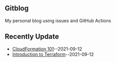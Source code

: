 ## Gitblog
My personal blog using issues and GitHub Actions
## Recently Update
- [CloudFormation 101](https://github.com/jacquiwuc/jacquiwu-blog/issues/2)--2021-09-12
- [Introduction to Terraform](https://github.com/jacquiwuc/jacquiwu-blog/issues/1)--2021-09-12
